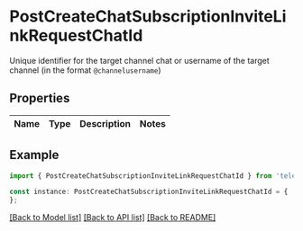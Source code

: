 # PostCreateChatSubscriptionInviteLinkRequestChatId

Unique identifier for the target channel chat or username of the target channel (in the format `@channelusername`)

## Properties

Name | Type | Description | Notes
------------ | ------------- | ------------- | -------------

## Example

```typescript
import { PostCreateChatSubscriptionInviteLinkRequestChatId } from 'tele_rest';

const instance: PostCreateChatSubscriptionInviteLinkRequestChatId = {
};
```

[[Back to Model list]](../README.md#documentation-for-models) [[Back to API list]](../README.md#documentation-for-api-endpoints) [[Back to README]](../README.md)

